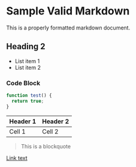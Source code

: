 # Sample Valid Markdown

This is a properly formatted markdown document.

## Heading 2

- List item 1
- List item 2

### Code Block

```javascript
function test() {
  return true;
}
```

| Header 1 | Header 2 |
|----------|----------|
| Cell 1   | Cell 2   |

> This is a blockquote

[Link text](https://example.com)
